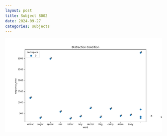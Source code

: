 ```yaml
---
layout: post
title: Subject 8002
date: 2024-09-27
categories: subjects
---
```


![](data/8002/run-1/8002_rt_acc_fuzzy_delay.png)
